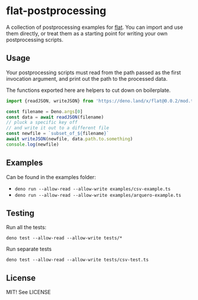 # flat-postprocessing

A collection of postprocessing examples for [flat](https://github.com/githubocto/flat). You can import and use them directly, or treat them as a starting point for writing your own postprocessing scripts.

## Usage

Your postprocessing scripts must read from the path passed as the first invocation argument, and print out the path to the processed data.

The functions exported here are helpers to cut down on boilerplate.

```ts
import {readJSON, writeJSON} from 'https://deno.land/x/flat@0.0.2/mod.ts'

const filename = Deno.args[0]
const data = await readJSON(filename)
// pluck a specific key off
// and write it out to a different file
const newfile = `subset_of_${filename}`
await writeJSON(newfile, data.path.to.something)
console.log(newfile)
```

## Examples

Can be found in the examples folder:

* `deno run --allow-read --allow-write examples/csv-example.ts`
* `deno run --allow-read --allow-write examples/arquero-example.ts`

## Testing

Run all the tests:

`deno test --allow-read --allow-write tests/*`

Run separate tests

`deno test --allow-read --allow-write tests/csv-test.ts`


## License

MIT! See LICENSE

